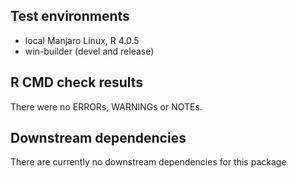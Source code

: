 ## Test environments
* local Manjaro Linux, R 4.0.5
* win-builder (devel and release)

## R CMD check results
There were no ERRORs, WARNINGs or NOTEs.

## Downstream dependencies

There are currently no downstream dependencies for this package


